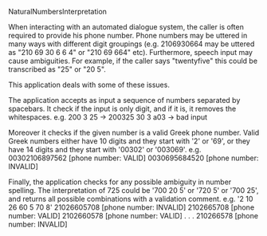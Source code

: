 NaturalNumbersInterpretation

When interacting with an automated dialogue system, the caller is often required to provide his phone number. Phone numbers may be uttered in many ways with different digit groupings (e.g. 2106930664 may be uttered as "210 69 30 6 6 4" or "210 69 664" etc). Furthermore, speech input may cause ambiguities. For example, if the caller says "twentyfive" this could be transcribed as "25" or "20 5".

This application deals with some of these issues.

The application accepts as input a sequence of numbers separated by spacebars. It check if the input is only digit, and if it is, it removes the whitespaces.
e.g. 200 3 25 -> 200325
     30 3 a03 -> bad input
     
Moreover it checks if the given number is a valid Greek phone number. Valid Greek numbers either have 10 digits and they start with '2' or '69', or they have 14 digits and they start with '00302' or '003069'.
e.g. 00302106897562 [phone number: VALID]
     0030695684520  [phone number: INVALID]

Finally, the application checks for any possible ambiguity in number spelling. The interpretation of 725 could be '700 20 5' or '720 5' or '700 25', and returns all possible combinations with a validation comment.
e.g. '2 10 26 60 5 70 8'
    21026605708 [phone number: INVALID]
    2102665708  [phone number: VALID]
    2102660578  [phone number: VALID]
    .
    .
    .
    210266578   [phone number: INVALID]
